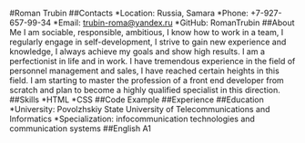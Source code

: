 #Roman Trubin
##Contacts
*Location: Russia, Samara
*Phone: +7-927-657-99-34
*Email: trubin-roma@yandex.ru
*GitHub: RomanTrubin
##About Me
I am sociable, responsible, ambitious, I know how to work in a team, I regularly engage in self-development, I strive to gain new experience and knowledge, I always achieve my goals and show high results. I am a perfectionist in life and in work. I have tremendous experience in the field of personnel management and sales, I have reached certain heights in this field. I am starting to master the profession of a front end developer from scratch and plan to become a highly qualified specialist in this direction.
##Skills
*HTML
*CSS
##Code Example
##Experience
##Education
*University: Povolzhskiy State University of Telecommunications and Informatics
*Specialization: infocommunication technologies and communication systems
##English
A1